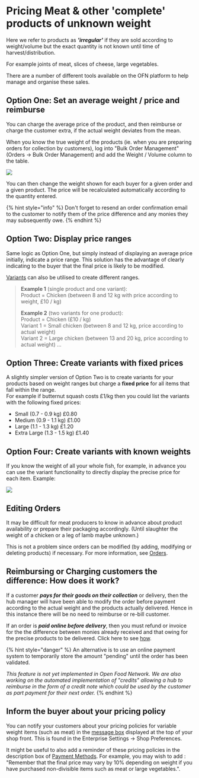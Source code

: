 # Pricing Meat & other 'complete' products of unknown weight

Here we refer to products as _**'irregular'**_ if they are sold according to weight/volume but the exact quantity is not known until time of harvest/distribution.

For example joints of meat, slices of cheese, large vegetables.

There are a number of different tools available on the OFN platform to help manage and organise these sales.

## Option One: Set an average weight / price and reimburse

You can charge the average price of the product, and then reimburse or charge the customer extra, if the actual weight deviates from the mean.

When you know the true weight of the products \(ie. when you are preparing orders for collection by customers\), log into "Bulk Order Management" \(Orders -&gt; Bulk Order Management\) and add the Weight / Volume column to the table.

![](../../.gitbook/assets/bom1.jpg)

You can then change the weight shown for each buyer for a given order and a given product. The price will be recalculated automatically according to the quantity entered.

{% hint style="info" %}
Don't forget to resend an order confirmation email to the customer to notify them of the price difference and any monies they may subsequently owe.
{% endhint %}

## Option Two: Display price ranges

Same logic as Option One, but simply instead of displaying an average price initially, indicate a price range. This solution has the advantage of clearly indicating to the buyer that the final price is likely to be modified.

[Variants](product-variants.md) can also be utilised to create different ranges.

> **Example 1** \(single product and one variant\):  
> Product = Chicken \(between 8 and 12 kg with price according to weight, £10 / kg\)
>
> **Example 2** \(two variants for one product\):  
> Product = Chicken \(£10 / kg\)  
> Variant 1 = Small chicken \(between 8 and 12 kg, price according to actual weight\)  
> Variant 2 = Large chicken \(between 13 and 20 kg, price according to actual weight\) ...

## Option Three: Create variants with fixed prices

A slightly simpler version of Option Two is to create variants for your products based on weight ranges but charge a **fixed price** for all items that fall within the range.  
For example if butternut squash costs £1/kg then you could list the variants with the following fixed prices:

* Small \(0.7 - 0.9 kg\)           £0.80
* Medium \(0.9 - 1.1 kg\)      £1.00
* Large \(1.1 - 1.3 kg\)           £1.20
* Extra Large \(1.3 - 1.5 kg\) £1.40

## Option Four: Create variants with known weights

If you know the weight of all your whole fish, for example, in advance you can use the variant functionality to directly display the precise price for each item. Example:

![](../../.gitbook/assets/bom2.jpg)

## Editing Orders

It may be difficult for meat producers to know in advance about product availability or prepare their packaging accordingly. \(Until slaughter the weight of a chicken or a leg of lamb maybe unknown.\)

This is not a problem since orders can be modified \(by adding, modifying or deleting products\) if necessary. For more information, see [Orders](../orders/).

## Reimbursing or Charging customers the difference: How does it work?

If a customer _**pays for their goods on their collection**_ or delivery, then the hub manager will have been able to modify the order before payment according to the actual weight and the products actually delivered. Hence in this instance there will be no need to reimburse or re-bill customer.

If an order is _**paid online before delivery**_, then you must refund or invoice for the the difference between monies already received and that owing for the precise products to be delivered. Click here to see [how](../orders/refund-payments.md).

{% hint style="danger" %}
An alternative is to use an online payment system to temporarily store the amount "pending" until the order has been validated.

_This feature is not yet implemented in Open Food Network. We are also working on the automated implementation of "credits" allowing a hub to reimburse in the form of a credit note which could be used by the customer as part payment for their next order._
{% endhint %}

## Inform the buyer about your pricing policy

You can notify your customers about your pricing policies for variable weight items \(such as meat\) in the [message box](../enterprise-profile/enterprise-settings.md#shop-preferences) displayed at the top of your shop front. This is found in the Enterprise Settings -&gt; Shop Preferences.

It might be useful to also add a reminder of these pricing policies in the description box of [Payment Methods](../shopfront/payment-methods.md). For example, you may wish to add : "Remember that the final price may vary by 10% depending on weight if you have purchased non-divisible items such as meat or large vegetables.".

